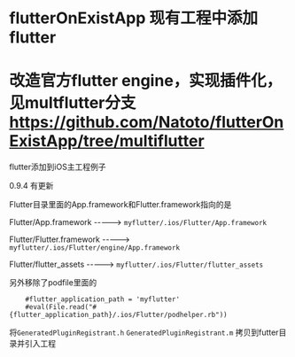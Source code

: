 # flutterOnExistApp 现有工程中添加flutter
# 改造官方flutter engine，实现插件化，见multflutter分支 https://github.com/Natoto/flutterOnExistApp/tree/multiflutter 

flutter添加到iOS主工程例子

0.9.4 有更新

Flutter目录里面的App.framework和Flutter.framework指向的是  

Flutter/App.framework  ----->  `myflutter/.ios/Flutter/App.framework`

Flutter/Flutter.framework  ----->  `myflutter/.ios/Flutter/engine/App.framework`


Flutter/flutter_assets  ----->  `myflutter/.ios/Flutter/flutter_assets`

另外移除了podfile里面的
```
    #flutter_application_path = 'myflutter'
    #eval(File.read("#{flutter_application_path}/.ios/Flutter/podhelper.rb"))
```

将`GeneratedPluginRegistrant.h` `GeneratedPluginRegistrant.m` 拷贝到futter目录并引入工程
